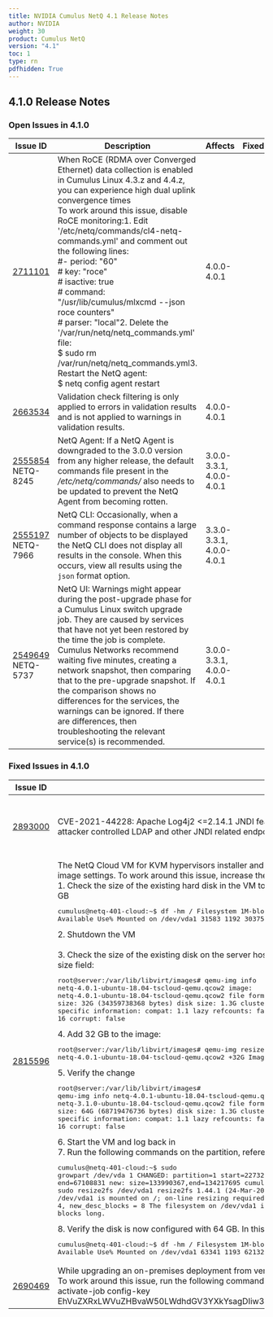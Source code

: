 ```yaml
---
title: NVIDIA Cumulus NetQ 4.1 Release Notes
author: NVIDIA
weight: 30
product: Cumulus NetQ
version: "4.1"
toc: 1
type: rn
pdfhidden: True
---
```

## 4.1.0 Release Notes
### Open Issues in 4.1.0

|  Issue ID 	|   Description	|   Affects	|   Fixed |
|---	        |---	        |---	    |---	                |
| <a name="2711101"></a> [2711101](#2711101) <a name="2711101"></a> <br /> | When RoCE (RDMA over Converged Ethernet) data collection is enabled in Cumulus Linux 4.3.z and 4.4.z, you can experience high dual uplink convergence times<br />To work around this issue, disable RoCE monitoring:1. Edit '/etc/netq/commands/cl4-netq-commands.yml' and comment out the following lines:<br />       #- period: "60"<br />       #  key: "roce"<br />       #  isactive: true<br />       #  command: "/usr/lib/cumulus/mlxcmd --json roce counters"<br />       #  parser: "local"2. Delete the '/var/run/netq/netq_commands.yml' file:<br />       $ sudo rm /var/run/netq/netq_commands.yml3. Restart the NetQ agent:<br />      $ netq config agent restart | 4.0.0-4.0.1 | |
| <a name="2663534"></a> [2663534](#2663534) <a name="2663534"></a> <br /> | Validation check filtering is only applied to errors in validation results and is not applied to warnings in validation results. | 4.0.0-4.0.1 | |
| <a name="2555854"></a> [2555854](#2555854) <a name="2555854"></a> <br />NETQ-8245 | NetQ Agent: If a NetQ Agent is downgraded to the 3.0.0 version from any higher release, the default commands file present in the _/etc/netq/commands/_ also needs to be updated to prevent the NetQ Agent from becoming rotten. | 3.0.0-3.3.1, 4.0.0-4.0.1 | |
| <a name="2555197"></a> [2555197](#2555197) <a name="2555197"></a> <br />NETQ-7966 | NetQ CLI: Occasionally, when a command response contains a large number of objects to be displayed the NetQ CLI does not display all results in the console. When this occurs, view all results using the <code>json</code> format option. | 3.3.0-3.3.1, 4.0.0-4.0.1 |
| <a name="2549649"></a> [2549649](#2549649) <a name="2549649"></a> <br />NETQ-5737 | NetQ UI: Warnings might appear during the post-upgrade phase for a Cumulus Linux switch upgrade job. They are caused by services that have not yet been restored by the time the job is complete. Cumulus Networks recommend waiting five minutes, creating a network snapshot, then comparing that to the pre-upgrade snapshot. If the comparison shows no differences for the services, the warnings can be ignored. If there are differences, then troubleshooting the relevant service(s) is recommended. | 3.0.0-3.3.1, 4.0.0-4.0.1 |

### Fixed Issues in 4.1.0
|  Issue ID 	|   Description	|   Affects	|
|---	        |---	        |---	    |
| <a name="2893000"></a> [2893000](#2893000) <a name="2893000"></a> <br /> | CVE-2021-44228: Apache Log4j2 <=2.14.1 JNDI features used in configuration, log messages, and parameters do not protect against attacker controlled LDAP and other JNDI related endpoints. | 2.4.0-2.4.1, 3.0.0-3.3.1, 4.0.0-4.0.1 | |
| <a name="2815596"></a> [2815596](#2815596) <a name="2815596"></a> <br /> | The NetQ Cloud VM for KVM hypervisors installer and opta-check fail because the minimum disk requirements do not meet the default image settings. To work around this issue, increase the disk space from 32GB to 64GB before you run the <code>netq bootstrap</code> command<br />1. Check the size of the existing hard disk in the VM to confirm it is 32 GB. In this example, the number of 1 MB blocks is 31583, or 32 GB<br />	<pre>cumulus&#64;netq-401-cloud:~$ df -hm /	Filesystem     1M-blocks  Used Available Use% Mounted on	/dev/vda1          31583  1192     30375   4% /</pre>2. Shutdown the VM<br /><br>3. Check the size of the existing disk on the server hosting the VM to confirm it is 32 GB. In this example, the size appears in the virtual size field:	<pre>root&#64;server:/var/lib/libvirt/images# qemu-img info netq-4.0.1-ubuntu-18.04-tscloud-qemu.qcow2	image: netq-4.0.1-ubuntu-18.04-tscloud-qemu.qcow2	file format: qcow2	virtual size: 32G (34359738368 bytes)	disk size: 1.3G	cluster_size: 65536	Format specific information:	    compat: 1.1	    lazy refcounts: false	    refcount bits: 16	    corrupt: false</pre>4. Add 32 GB to the image:	<pre>root&#64;server:/var/lib/libvirt/images# qemu-img resize netq-4.0.1-ubuntu-18.04-tscloud-qemu.qcow2 +32G	Image resized.</pre>5. Verify the change<br />	<pre>root&#64;server:/var/lib/libvirt/images# qemu-img info netq-4.0.1-ubuntu-18.04-tscloud-qemu.qcow2	image: netq-3.1.0-ubuntu-18.04-tscloud-qemu.qcow2	file format: qcow2	virtual size: 64G (68719476736 bytes)	disk size: 1.3G	cluster_size: 65536	Format specific information:	    compat: 1.1	    lazy refcounts: false	    refcount bits: 16	    corrupt: false</pre>6. Start the VM and log back in<br />7. Run the following commands on the partition, referencing the filesystem /dev/vda1 obtained in step 1:	<pre>cumulus&#64;netq-401-cloud:~$ sudo growpart /dev/vda 1	CHANGED: partition=1 start=227328 old: size=66881503 end=67108831 new: size=133990367,end=134217695	cumulus&#64;netq-401-cloud:~$ sudo resize2fs /dev/vda1	resize2fs 1.44.1 (24-Mar-2018)	Filesystem at /dev/vda1 is mounted on /; on-line resizing required	old_desc_blocks = 4, new_desc_blocks = 8	The filesystem on /dev/vda1 is now 16748795 (4k) blocks long.</pre>8. Verify the disk is now configured with 64 GB. In this example, the number of 1 MB blocks is now 63341, or 64 GB:	<pre>cumulus&#64;netq-401-cloud:~$ df -hm /	Filesystem     1M-blocks  Used Available Use% Mounted on	/dev/vda1          63341  1193     62132   2% /</pre> | 4.0.1 | |
| <a name="2690469"></a> [2690469](#2690469) <a name="2690469"></a> <br /> | While upgrading an on-premises deployment from version 2.4.x to 3.x.y then to 4.x, the upgrade fails during the NetQ application stage<br />To work around this issue, run the following command on the NetQ telemetry server, then start the upgrade again:'netq install opta activate-job config-key EhVuZXRxLWVuZHBvaW50LWdhdGV3YXkYsagDIiw3T2sweW9kR3Y4Wk9sTHU3MkwrQTRjNkhhQkU3bVpBNVlZVjEvWWgyZGJBPQ==' | 3.2.1-3.3.1, 4.0.0-4.0.1 | |
